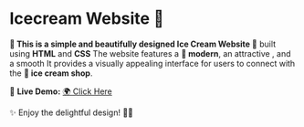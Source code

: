 # Icecream Website 🍦
**🍦 This is a simple and beautifully designed Ice Cream Website 🍨** built using **HTML** and **CSS** The website features a **📩 modern**, an attractive , and a smooth It provides a visually appealing interface for users to connect with the **🍧 ice cream shop**.  

🔗 **Live Demo:** [🌍 Click Here](https://codequeen-ice-cream-website.vercel.app/)  

✨ Enjoy the delightful design! 🍭🍨
